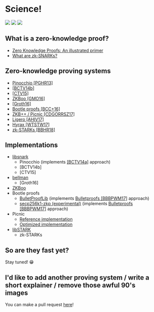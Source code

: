 # Science!

![](http://textfiles.com/underconstruction/HeHeartlandPark5787imagesConstruction1.gif)
[![](http://textfiles.com/underconstruction/ArArea51Station9771rulersconstructionconstruction_wide.gif)](https://textfiles.com/underconstruction/)
[![](http://textfiles.com/underconstruction/ArArea51Shadowlands2297ST-underconstruction_anm.gif)](https://en.wikipedia.org/wiki/History_of_cryptography#Modern_cryptography)

## What is a zero-knowledge proof?

- [Zero Knowledge Proofs: An illustrated primer](https://blog.cryptographyengineering.com/2014/11/27/zero-knowledge-proofs-illustrated-primer/)
- [What are zk-SNARKs?](https://z.cash/technology/zksnarks.html)

## Zero-knowledge proving systems

- [Pinocchio [PGHR13]](https://eprint.iacr.org/2013/279.pdf)
- [[BCTV14b]](https://eprint.iacr.org/2014/595)
- [[CTV15]](https://eprint.iacr.org/2015/377)
- [ZKBoo [GMO16]](https://eprint.iacr.org/2016/163.pdf)
- [[Groth16]](https://eprint.iacr.org/2016/260.pdf)
- [Bootle proofs [BCC+16]](https://eprint.iacr.org/2016/263.pdf)
- [ZKB++ / Picnic [CDGORRSZ17]](https://eprint.iacr.org/2017/279.pdf)
- [Ligero [AHIV17]](https://acmccs.github.io/papers/p2087-amesA.pdf)
- [Hyrax [WTSTW17]](https://eprint.iacr.org/2017/1132.pdf)
- [zk-STARKs [BBHR18]](https://eprint.iacr.org/2018/046)

## Implementations

- [libsnark](https://github.com/scipr-lab/libsnark)
  - Pinocchio (implements [[BCTV14a]](http://eprint.iacr.org/2013/879) approach)
  - [BCTV14b]
  - [CTV15]
- [bellman](https://github.com/ebfull/bellman/)
  - [Groth16]
- [ZKBoo](https://github.com/Sobuno/ZKBoo)
- Bootle proofs
  - [BulletProofLib](https://github.com/bbuenz/BulletProofLib) (implements [Bulletproofs [BBBPWM17]](https://web.stanford.edu/~buenz/pubs/bulletproofs.pdf) approach)
  - [secp256k1-zkp (experimental)](https://github.com/ElementsProject/secp256k1-zkp/pull/16) (implements [Bulletproofs [BBBPWM17]](https://web.stanford.edu/~buenz/pubs/bulletproofs.pdf) approach)
- Picnic
  - [Reference implementation](https://github.com/Microsoft/Picnic)
  - [Optimized implementation](https://github.com/IAIK/Picnic)
- [libSTARK](https://github.com/elibensasson/libSTARK)
  - zk-STARKs

## So are they fast yet?

Stay tuned! 😁

## I'd like to add another proving system / write a short explainer / remove those awful 90's images

You can make a pull request [here](https://github.com/ZKProofs/ZKProofs.github.io)!
